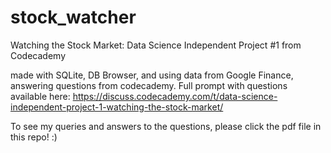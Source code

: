 # stock_watcher
Watching the Stock Market: Data Science Independent Project #1 from Codecademy

made with SQLite, DB Browser, and using data from Google Finance, answering questions from codecademy.
Full prompt with questions available here: https://discuss.codecademy.com/t/data-science-independent-project-1-watching-the-stock-market/

To see my queries and answers to the questions, please click the pdf file in this repo! :)
